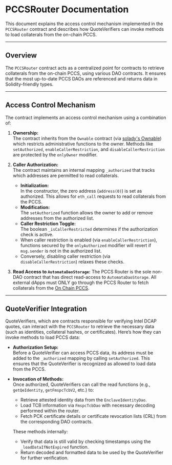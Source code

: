 # PCCSRouter Documentation

This document explains the access control mechanism implemented in the `PCCSRouter` contract and describes how QuoteVerifiers can invoke methods to load collaterals from the on-chain PCCS.

---

## Overview

The `PCCSRouter` contract acts as a centralized point for contracts to retrieve collaterals from the on-chain PCCS, using various DAO contracts. It ensures that the most up-to-date PCCS DAOs are referenced and returns data in Solidity-friendly types.

---

## Access Control Mechanism

The contract implements an access control mechanism using a combination of:

1. **Ownership:**  
  The contract inherits from the `Ownable` contract (via [solady's Ownable](https://github.com/Vectorized/solady/blob/main/src/auth/Ownable.sol)) which restricts administrative functions to the owner. Methods like `setAuthorized`, `enableCallerRestriction`, and `disableCallerRestriction` are protected by the `onlyOwner` modifier.

2. **Caller Authorization:**  
  The contract maintains an internal mapping `_authorized` that tracks which addresses are permitted to read collaterals.  
   - **Initialization:**  
    In the constructor, the zero address (`address(0)`) is set as authorized. This allows for `eth_call` requests to read collaterals from the PCCS.
   - **Modification:**  
    The `setAuthorized` function allows the owner to add or remove addresses from the authorized list.
   - **Caller Restriction Toggle:**  
    The boolean `_isCallerRestricted` determines if the authorization check is active.  
    - When caller restriction is enabled (via `enableCallerRestriction`), functions secured by the `onlyAuthorized` modifier will revert if `msg.sender` is not in the authorized list.
    - Conversely, disabling caller restriction (via `disableCallerRestriction`) relaxes these checks.

3. **Read Access to `AutomataDaoStorage`:**
  The PCCS Router is the sole non-DAO contract that has direct read-access to `AutomataDaoStorage`. All external dApps must ONLY go through the PCCS Router to fetch collaterals from the [On Chain PCCS](https://github.com/automata-network/automata-on-chain-pccs).

---

## QuoteVerifier Integration

QuoteVerifiers, which are contracts responsible for verifying Intel DCAP quotes, can interact with the `PCCSRouter` to retrieve the necessary data (such as identities, collateral hashes, or certificates). Here’s how they can invoke methods to load PCCS data:

- **Authorization Setup:**  
  Before a QuoteVerifier can access PCCS data, its address must be added to the `_authorized` mapping by calling `setAuthorized`. This ensures that the QuoteVerifier is recognized as allowed to load data from the PCCS.

- **Invocation of Methods:**  
  Once authorized, QuoteVerifiers can call the read functions (e.g., `getQeIdentity`, `getFmspcTcbV2`, etc.) to:
  - Retrieve attested identity data from the `EnclaveIdentityDao`.
  - Load TCB information via `FmspcTcbDao` with necessary decoding performed within the router.
  - Fetch PCK certificate details or certificate revocation lists (CRL) from the corresponding DAO contracts.
  
  These methods internally:
  - Verify that data is still valid by checking timestamps using the `_loadDataIfNotExpired` function.
  - Return decoded and formatted data to be used by the QuoteVerifier for further verification.
